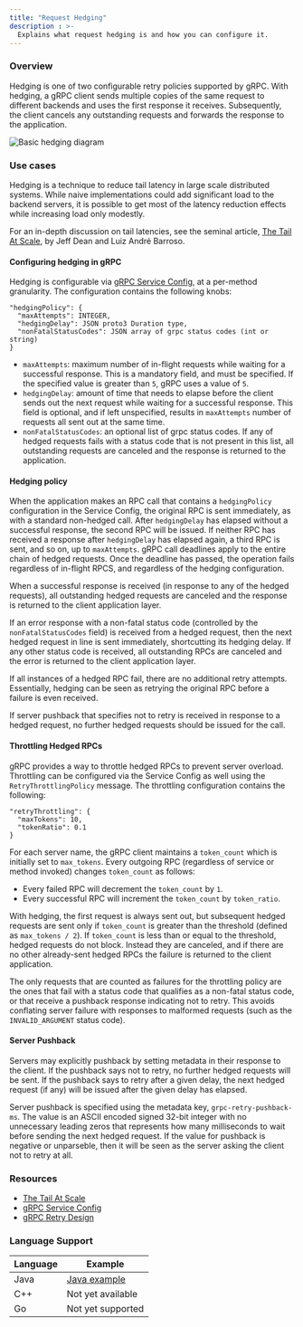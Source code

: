 ```yaml
---
title: "Request Hedging"
description : >-
  Explains what request hedging is and how you can configure it.
---
```


### Overview

Hedging is one of two configurable retry policies supported by gRPC. With
hedging, a gRPC client sends multiple copies of the same request to different
backends and uses the first response it receives. Subsequently, the client
cancels any outstanding requests and forwards the response to the application.

![Basic hedging diagram](/img/basic_hedge.svg)

### Use cases

Hedging is a technique to reduce tail latency in large scale distributed
systems. While naive implementations could add significant load to the backend
servers, it is possible to get most of the latency reduction effects while
increasing load only modestly. 

For an in-depth discussion on tail latencies, see the seminal article, [The Tail
At Scale], by Jeff Dean and Luiz André
Barroso.


#### Configuring hedging in gRPC

Hedging is configurable via [gRPC Service Config], at a per-method granularity.
The configuration contains the following knobs:

```
"hedgingPolicy": {
  "maxAttempts": INTEGER,
  "hedgingDelay": JSON proto3 Duration type,
  "nonFatalStatusCodes": JSON array of grpc status codes (int or string)
}
```

- `maxAttempts`: maximum number of in-flight requests while waiting for a
successful response. This is a mandatory field, and must be specified. If the
specified value is greater than `5`, gRPC uses a value of `5`. 
- `hedgingDelay`: amount of time that needs to elapse before the client sends out
the next request while waiting for a successful response. This field is
optional, and if left unspecified, results in `maxAttempts` number of requests
all sent out at the same time.
- `nonFatalStatusCodes`: an optional list of grpc status codes. If any of hedged
requests fails with a status code that is not present in this list, all
outstanding requests are canceled and the response is returned to the
application.

#### Hedging policy

When the application makes an RPC call that contains a `hedgingPolicy`
configuration in the Service Config, the original RPC is sent immediately, as
with a standard non-hedged call. After `hedgingDelay` has elapsed without a
successful response, the second RPC will be issued. If neither RPC has received
a response after `hedgingDelay` has elapsed again, a third RPC is sent, and so
on, up to `maxAttempts`. gRPC call deadlines apply to the entire chain of hedged
requests. Once the deadline has passed, the operation fails regardless of
in-flight RPCS, and regardless of the hedging configuration.

When a successful response is received (in response to any of the hedged
requests), all outstanding hedged requests are canceled and the response is
returned to the client application layer.

If an error response with a non-fatal status code (controlled by the
`nonFatalStatusCodes` field) is received from a hedged request, then the next
hedged request in line is sent immediately, shortcutting its hedging delay. If
any other status code is received, all outstanding RPCs are canceled and the
error is returned to the client application layer.

If all instances of a hedged RPC fail, there are no additional retry attempts.
Essentially, hedging can be seen as retrying the original RPC before a failure
is even received.

If server pushback that specifies not to retry is received in response to a
hedged request, no further hedged requests should be issued for the call.

#### Throttling Hedged RPCs

gRPC provides a way to throttle hedged RPCs to prevent server overload.
Throttling can be configured via the Service Config as well using the
`RetryThrottlingPolicy` message. The throttling configuration contains the
following:

```
"retryThrottling": {
  "maxTokens": 10,
  "tokenRatio": 0.1
}
```

For each server name, the gRPC client maintains a `token_count` which is
initially set to `max_tokens`. Every outgoing RPC (regardless of service or
method invoked) changes `token_count` as follows:
- Every failed RPC will decrement the `token_count` by `1`.
- Every successful RPC will increment the `token_count` by `token_ratio`.
 
With hedging, the first request is always sent out, but subsequent hedged
requests are sent only if `token_count` is greater than the threshold (defined
as `max_tokens / 2`). If `token_count` is less than or equal to the threshold,
hedged requests do not block. Instead  they are canceled, and if there are no
other already-sent hedged RPCs the failure is returned to the client
application.

The only requests that are counted as failures for the throttling policy are the
ones that fail with a status code that qualifies as a non-fatal status code, or
that receive a pushback response indicating not to retry. This avoids conflating
server failure with responses to malformed requests (such as the
`INVALID_ARGUMENT` status code).


#### Server Pushback

Servers may explicitly pushback by setting metadata in their response to the
client. If the pushback says not to retry, no further hedged requests will be
sent. If the pushback says to retry after a given delay, the next hedged request
(if any) will be issued after the given delay has elapsed.

Server pushback is specified using the metadata key, `grpc-retry-pushback-ms`.
The value is an ASCII encoded signed 32-bit integer with no unnecessary leading
zeros that represents how many milliseconds to wait before sending the next
hedged request. If the value for pushback is negative or unparseble, then it
will be seen as the server asking the client not to retry at all.

### Resources

- [The Tail At Scale]
- [gRPC Service Config]
- [gRPC Retry Design]

### Language Support

| Language | Example             |
|----------|---------------------|
| Java     | [Java example]      |
| C++      | Not yet available   |
| Go       | Not yet supported   |

[The Tail At Scale]: https://research.google/pubs/pub40801/
[gRPC Service Config]: https://github.com/grpc/grpc/blob/master/doc/service_config.md 
[gRPC Retry Design]: https://github.com/grpc/proposal/blob/master/A6-client-retries.md
[Java example]: https://github.com/grpc/grpc-java/tree/master/examples/src/main/java/io/grpc/examples/hedging

